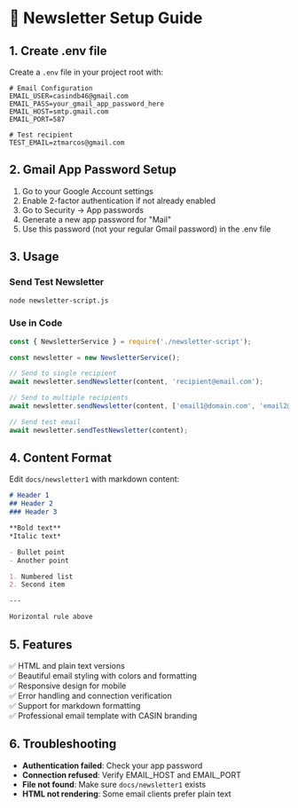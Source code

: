 # 📧 Newsletter Setup Guide

## 1. Create .env file

Create a `.env` file in your project root with:

```env
# Email Configuration
EMAIL_USER=casindb46@gmail.com
EMAIL_PASS=your_gmail_app_password_here
EMAIL_HOST=smtp.gmail.com
EMAIL_PORT=587

# Test recipient
TEST_EMAIL=ztmarcos@gmail.com
```

## 2. Gmail App Password Setup

1. Go to your Google Account settings
2. Enable 2-factor authentication if not already enabled
3. Go to Security → App passwords
4. Generate a new app password for "Mail"
5. Use this password (not your regular Gmail password) in the .env file

## 3. Usage

### Send Test Newsletter
```bash
node newsletter-script.js
```

### Use in Code
```javascript
const { NewsletterService } = require('./newsletter-script');

const newsletter = new NewsletterService();

// Send to single recipient
await newsletter.sendNewsletter(content, 'recipient@email.com');

// Send to multiple recipients
await newsletter.sendNewsletter(content, ['email1@domain.com', 'email2@domain.com']);

// Send test email
await newsletter.sendTestNewsletter(content);
```

## 4. Content Format

Edit `docs/newsletter1` with markdown content:

```markdown
# Header 1
## Header 2  
### Header 3

**Bold text**
*Italic text*

- Bullet point
- Another point

1. Numbered list
2. Second item

---

Horizontal rule above
```

## 5. Features

✅ HTML and plain text versions  
✅ Beautiful email styling with colors and formatting  
✅ Responsive design for mobile  
✅ Error handling and connection verification  
✅ Support for markdown formatting  
✅ Professional email template with CASIN branding  

## 6. Troubleshooting

- **Authentication failed**: Check your app password
- **Connection refused**: Verify EMAIL_HOST and EMAIL_PORT
- **File not found**: Make sure `docs/newsletter1` exists
- **HTML not rendering**: Some email clients prefer plain text 